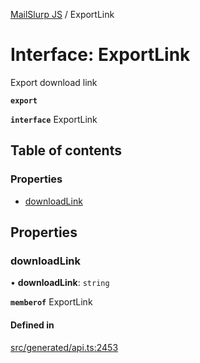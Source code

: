 [MailSlurp JS](../README.md) / ExportLink

# Interface: ExportLink

Export download link

**`export`**

**`interface`** ExportLink

## Table of contents

### Properties

- [downloadLink](ExportLink.md#downloadlink)

## Properties

### downloadLink

• **downloadLink**: `string`

**`memberof`** ExportLink

#### Defined in

[src/generated/api.ts:2453](https://github.com/mailslurp/mailslurp-client/blob/6bcf839/src/generated/api.ts#L2453)
